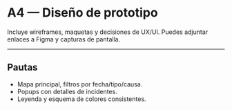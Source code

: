# A4 — Diseño de prototipo

Incluye wireframes, maquetas y decisiones de UX/UI. Puedes adjuntar enlaces a Figma y capturas de pantalla.

---

## Pautas
- Mapa principal, filtros por fecha/tipo/causa.
- Popups con detalles de incidentes.
- Leyenda y esquema de colores consistentes.
